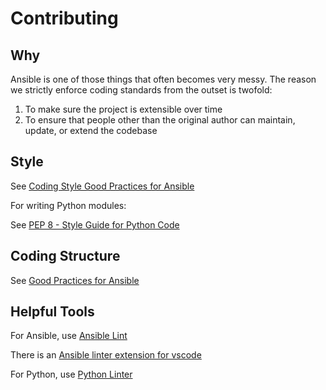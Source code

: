 # Contributing

## Why

Ansible is one of those things that often becomes very messy. The reason we strictly enforce coding standards from the outset is twofold:

1. To make sure the project is extensible over time
2. To ensure that people other than the original author can maintain, update, or extend the codebase

## Style

See [Coding Style Good Practices for Ansible](https://github.com/grantcurell/automation-good-practices/blob/main/coding_style/README.adoc)

For writing Python modules:

See [PEP 8 - Style Guide for Python Code](https://peps.python.org/pep-0008/)

## Coding Structure

See [Good Practices for Ansible](https://github.com/grantcurell/automation-good-practices/tree/main)

## Helpful Tools

For Ansible, use [Ansible Lint](https://ansible.readthedocs.io/projects/lint/)

There is an [Ansible linter extension for vscode](https://developers.redhat.com/learning/learn:ansible:get-started-ansible-visual-studio-code-extension/resource/resources:ansible-lint-integration-ansible-vs-code-extension)

For Python, use [Python Linter](https://code.visualstudio.com/docs/python/linting)